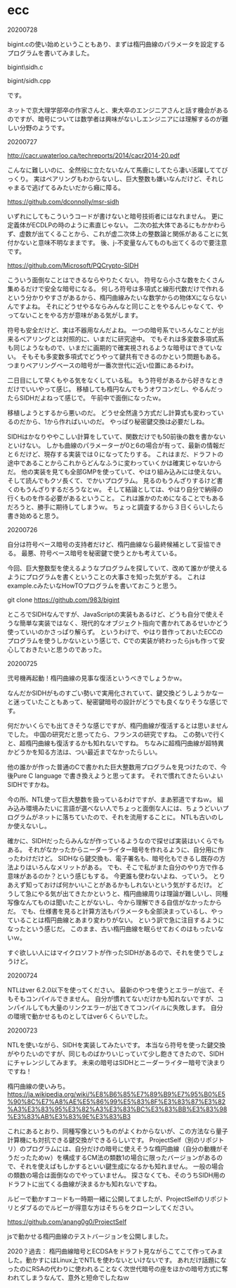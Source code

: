 # ecc

20200728

bigint.cの使い始めということもあり、まずは楕円曲線のパラメータを設定するプログラムを書いてみました。

bigint\sidh.c

bigint/sidh.cpp

です。

ネットで京大理学部卒の作家さんと、東大卒のエンジニアさんと話す機会があるのですが、暗号については数学者は興味がないしエンジニアには理解するのが難しい分野のようです。

20200727

http://cacr.uwaterloo.ca/techreports/2014/cacr2014-20.pdf

こんなに難しいのに、全然役に立たないなんて馬鹿にしてたら凄い活躍しててびっくり。
実はペアリングもわからないし、巨大整数も嫌いなんだけど、それじゃまるで逃げてるみたいだから癪に障る。

https://github.com/dconnolly/msr-sidh

いずれにしてもこういうコードが書けないと暗号技術者にはなれません。
更に定義体がECDLPの時のように素直じゃない。
二次の拡大体であるにもかかわらず、虚数が出てくることから、これが虚二次体上の整数論と関係があることに気付かないと意味不明なままです。
後、j-不変量なんてものも出てくるので要注意です。

https://github.com/Microsoft/PQCrypto-SIDH

こういう面倒なことはできるならやりたくない。
符号なら小さな数をたくさん集めるだけで安全な暗号になる。
何しろ符号は多項式と線形代数だけで作れるという分かりやすさがあるから、楕円曲線みたいな数学からの物体Xにならないんですよね。
それにどうせやるならみんなと同じことをやるんじゃなくて、やってないことをやる方が意味がある気がします。

符号も安全だけど、実は不器用なんだよね。
一つの暗号系でいろんなことが出来るペアリングとは対照的に、いまだに研究途中。
でもそれは多変数多項式系も同じようなもので、いまだに画期的で確実視されるような暗号はできていない。
そもそも多変数多項式でどうやって鍵共有できるのかという問題もある。
つまりペアリングベースの暗号が一番次世代に近い位置にあるわけ。

二日目にして早くもやる気をなくしている私。
もう符号があるから好きなときだけでいいやって感じ。
移植しても楕円なんでもうオワコンだし、やるんだったらSIDHだよねって感じで。
午前中で面倒になったｗ。

移植しようとするから悪いのだ。
どうせ全然違う方式だし計算式も変わっているのだから、1から作ればいいのだ。
やっぱり秘密鍵交換は必要だしね。

SIDHはかなりややこしい計算をしていて、関数だけでも50前後の数を書かないといけない。
しかも曲線のパラメーターが0と6の場合が有って、最新の情報だと６だけど、現存する実装では０になってたりする。
これはまだ、ドラフトの途中であることからこれからどんなふうに変わっていくかは確実じゃないからだ。
他の実装を見ても全部GMPを使っていて、やはり組み込みには使えない。
そして読んでもクソ長くて、でかいプログラム。
見るのもうんざりするけど書くのもうんざりするだろうなとｗ。
そして結論としては、やはり自分で納得の行くものを作る必要があるということ。
これは誰かのためになることでもあるだろうと、勝手に期待してしまうｗ。
ちょっと調査するから３日くらいしたら書き始めると思う。

20200726

自分は符号ベース暗号の支持者だけど、楕円曲線なら最終候補として妥協できる。
最悪、符号ベース暗号を秘密鍵で使うとかも考えている。

今回、巨大整数型を使えるようなプログラムを探していて、改めて誰かが使えるようにプログラムを書くということの大事さを知った気がする。
これはexample.cみたいなHowTOプログラムを書いておこうと思う。

git clone https://github.com/983/bigint

ところでSIDHなんですが、JavaScriptの実装もあるけど、どうも自分で使えそうな簡単な実装ではなく、現代的なオブジェクト指向で書かれてあるせいかどう使っていいのかさっぱり解らず。
というわけで、やはり昔作っておいたECCのプログラムを使うしかないという感じで、Cでの実装が終わったらjsも作って安心しておきたいと思うのであった。

20200725

弐号機再起動！楕円曲線の見事な復活というべきでしょうかｗ。

なんだかSIDHがものすごい勢いで実用化されていて、鍵交換どうしようかなーと迷っていたこともあって、秘密鍵暗号の設計がどうでも良くなりそうな感じです。

何だかいくらでも出てきそうな感じですが、楕円曲線が復活するとは思いませんでした。
中国の研究だと思ってたら、フランスの研究ですね。
この勢いで行くと、超楕円曲線も復活するかも知れないですね。
ちなみに超楕円曲線が超特異かどうかを知る方法は、つい最近までなかったらしい。

他の誰かが作った普通のCで書かれた巨大整数用プログラムを見つけたので、今後Pure C language で書き換えようと思ってます。
それで慣れてきたらいよいSIDHですかね。

今の所、NTL使って巨大整数を扱っているわけですが、まあ邪道ですねｗ。
組み込み環境みたいに言語が選べない人でちょっと面倒な人には、ちょうどいいプログラムがネットに落ちていたので、それを流用することに。
NTLも古いのしか使えないし。

確かに、SIDHだったらみんなが作っているようなので探せば実装はいくらでもある。
それがなかったからニーダーライター暗号を作れるように、自分用に作ったわけだけど。
SIDHなら鍵交換も、電子署名も、暗号化もできるし既存の方法よりはいろんなメリットがある。
でも、そこで私がまた自分のやり方で作る意味があるのか？という感じもする。
今更誰も使わないよね、っていう。
とりあえず知っておけば何かいいことがあるかもしれないという気がするだけ。
どうして急にやる気が出てきたかというと、楕円曲線周りは理論が難しいし、同種写像なんてものは聞いたことがないし、今から理解できる自信がなかったからだ。
でも、仕様書を見ると計算方法もパラメータも全部決まっているし、やっていることは楕円曲線とあまり変わりがない。
という訳で急に注目するようになったという感じだ。
このまま、古い楕円曲線を眠らせておくのはもったいないｗ。

すぐ欲しい人にはマイクロソフトが作ったSIDHがあるので、それを使うでしょうけど。

20200724

NTLはver 6.2.0以下を使ってください。
最新のやつを使うとエラーが出て、そもそもコンパイルできません。
自分が慣れてないだけかも知れないですが、コンパイルしても大量のリンクエラーが出てきてコンパイルに失敗します。
自分の環境で動かせるものとしてはver６くらいでした。

20200723

NTLを使いながら、SIDHを実装してみたいです。
本当なら符号を使った鍵交換がやりたいのですが、同じものばかりいじっていて少し飽きてきたので、SIDHにチャレンジしてみます。
未来の暗号はSIDHとニーダーライター暗号で決まりですね！

楕円曲線の使いみち。https://ja.wikipedia.org/wiki/%E8%B6%85%E7%89%B9%E7%95%B0%E5%90%8C%E7%A8%AE%E5%86%99%E5%83%8F%E3%83%87%E3%82%A3%E3%83%95%E3%82%A3%E3%83%BC%E3%83%BB%E3%83%98%E3%83%AB%E3%83%9E%E3%83%B3

これにあるとおり、同種写像というものがよくわからないが、この方法なら量子計算機にも対抗できる鍵交換ができるらしいです。
ProjectSelf（別のリポジトリ）のプログラムには、自分だけの暗号に使えそうな楕円曲線（自分の動機がそうだったためｗ）を構成するCM法の類数1の場合に限ったバージョンがあるので、それを使えばもしかするといい鍵生成になるかも知れません。
一般の場合の類数の場合は面倒なのでやっていません。
探さなくても、そのうちSIDH用のドラフトに出てくる曲線が決まるかも知れないですね。

ルビーで動かすコードも一時期一緒に公開してましたが、ProjectSelfのリポジトリとダブるのでルビーが得意な方はそちらをクローンしてください。

https://github.com/anang0g0/ProjectSelf

jsで動かせる楕円曲線のテストバージョンを公開しました。

2020？過去：
楕円曲線暗号とECDSAをドラフト見ながらこてこて作ってみました。動かすにはLinux上でNTLを使わないといけないです。
あれだけ話題になったのにRSAの代わりに使われることなく次世代暗号の座をほかの暗号方式に奪われてしまうなんて、意外と短命でしたねｗ
